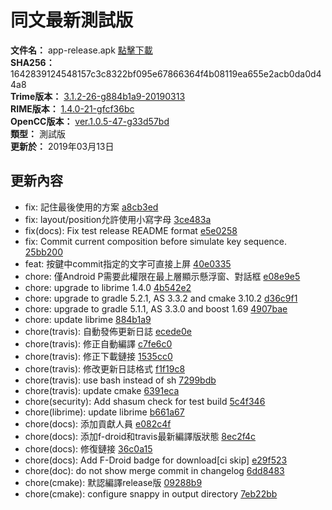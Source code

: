 # 同文最新測試版  
**文件名：** app-release.apk [點擊下載](release/app-release.apk)  
**SHA256：** 1642839124548157c3c8322bf095e67866364f4b08119ea655e2acb0da0d44a8  
**Trime版本：** [3.1.2-26-g884b1a9-20190313](https://github.com/osfans/trime/commits/884b1a9f4e66f35b23dc5a735794b86ae7021332)  
**RIME版本：** [1.4.0-21-gfcf36bc](https://github.com/rime/librime/commits/fcf36bce9e58f33c21f6d742b0f6b5cbb27c24a2)  
**OpenCC版本：** [ver.1.0.5-47-g33d57bd](https://github.com/BYVoid/OpenCC/commits/33d57bd86c5da06f00559916cd64718e6c3961c6)  
**類型：** 測試版  
**更新於：** 2019年03月13日  

## 更新內容
* fix: 記住最後使用的方案 [a8cb3ed](https://github.com/osfans/trime/commit/a8cb3edc94314d28c31d2e77fb29f156aae183b7)
* fix: layout/position允許使用小寫字母 [3ce483a](https://github.com/osfans/trime/commit/3ce483aad9895d7dd998a5353e4cf696aa0bd76f)
* fix(docs): Fix test release README format [e5e0258](https://github.com/osfans/trime/commit/e5e0258acf63ec13de94f39b085b5ae90108451c)
* fix: Commit current composition before simulate key sequence. [25bb200](https://github.com/osfans/trime/commit/25bb200811b0dbd08468df1223ee3c35d444426d)
* feat: 按鍵中commit指定的文字可直接上屏 [40e0335](https://github.com/osfans/trime/commit/40e03356e97de4b1a7c77c63588e83871f813239)
* chore: 僅Android P需要此權限在最上層顯示懸浮窗、對話框 [e08e9e5](https://github.com/osfans/trime/commit/e08e9e5627dfdf62c0da377e8e4529017c4b0cb7)
* chore: upgrade to librime 1.4.0 [4b542e2](https://github.com/osfans/trime/commit/4b542e244555b2e30d0030b20e1a4d9fe83e3b29)
* chore: upgrade to gradle 5.2.1, AS 3.3.2 and cmake 3.10.2 [d36c9f1](https://github.com/osfans/trime/commit/d36c9f19a6221093119c26851a6d3e3edc3bb729)
* chore: upgrade to gradle 5.1.1, AS 3.3.0 and boost 1.69 [4907bae](https://github.com/osfans/trime/commit/4907bae02789d59ceaca60feeecf4999fbd9e689)
* chore: update librime [884b1a9](https://github.com/osfans/trime/commit/884b1a9f4e66f35b23dc5a735794b86ae7021332)
* chore(travis): 自動發佈更新日誌 [ecede0e](https://github.com/osfans/trime/commit/ecede0e8b53692d495f98786f78f6c2c7e042584)
* chore(travis): 修正自動編譯 [c7fe6c0](https://github.com/osfans/trime/commit/c7fe6c090dde50b1ad8e691612935003a7828c4d)
* chore(travis): 修正下載鏈接 [1535cc0](https://github.com/osfans/trime/commit/1535cc0e6627af29763f3db4848d49e94ec4849b)
* chore(travis): 修改更新日誌格式 [f1f19c8](https://github.com/osfans/trime/commit/f1f19c88d730af20859df3297196c4fe5fc99ab8)
* chore(travis): use bash instead of sh [7299bdb](https://github.com/osfans/trime/commit/7299bdb610a321edd86f3fc28ac82e1968104c4f)
* chore(travis): update cmake [6391eca](https://github.com/osfans/trime/commit/6391eca622c0690e67bdd0545b5f64898121b90d)
* chore(security): Add shasum check for test build [5c4f346](https://github.com/osfans/trime/commit/5c4f3460b763b23b07f0d90c39c33765baee3a62)
* chore(librime): update librime [b661a67](https://github.com/osfans/trime/commit/b661a677fe45da708c7489d8c4db2503880e5cd2)
* chore(docs): 添加貢獻人員 [e082c4f](https://github.com/osfans/trime/commit/e082c4f2b535d5ea7859822a491ce97533368b72)
* chore(docs): 添加f-droid和travis最新編譯版狀態 [8ec2f4c](https://github.com/osfans/trime/commit/8ec2f4c8bf2453b43de537289d9970bd5cbaca1d)
* chore(docs): 修復鏈接 [36c0a15](https://github.com/osfans/trime/commit/36c0a151c99937b96cf5c8ae123e758b6e13980c)
* chore(docs): Add F-Droid badge for download[ci skip] [e29f523](https://github.com/osfans/trime/commit/e29f5230ff3ec2559b0942e16546e1a26255519d)
* chore(doc): do not show merge commit in changelog [6dd8483](https://github.com/osfans/trime/commit/6dd84833b12c12910d1b74c09ae4df68de27e913)
* chore(cmake): 默認編譯release版 [09288b9](https://github.com/osfans/trime/commit/09288b99f440bfdee570609ad65e9b585c09f269)
* chore(cmake): configure snappy in output directory [7eb22bb](https://github.com/osfans/trime/commit/7eb22bb9ff6849c1848b7b7f7b641332a7d69f3e)
